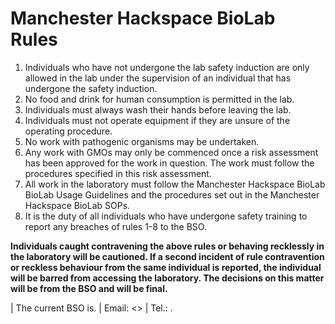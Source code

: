 # Manchester Hackspace BioLab Rules

1.  Individuals who have not undergone the lab safety induction are only allowed in the lab under the supervision of an individual that has undergone the safety induction.
2.  No food and drink for human consumption is permitted in the lab.
3.  Individuals must always wash their hands before leaving the lab.
4.  Individuals must not operate equipment if they are unsure of the
    operating procedure.
5.  No work with pathogenic organisms may be undertaken.
6.  Any work with GMOs may only be commenced once a risk assessment has
    been approved for the work in question. The work must follow the procedures specified in this risk assessment.
7.  All work in the laboratory must follow the Manchester Hackspace BioLab BioLab Usage Guidelines and the procedures set out in the Manchester Hackspace BioLab SOPs.
8.  It is the duty of all individuals who have undergone safety training
    to report any breaches of rules 1-8 to the BSO.

**Individuals caught contravening the above rules or behaving recklessly
in the laboratory will be cautioned. If a second incident of rule
contravention or reckless behaviour from the same individual is
reported, the individual will be barred from accessing the laboratory.
The decisions on this matter will be from the BSO and will be final.**

| The current BSO is.
| Email: <>
| Tel.: .
